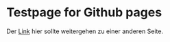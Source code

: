 
# Testpage for Github pages

Der [Link](https://eltariei.github.io/Pages/playbooks) hier sollte weitergehen zu einer anderen Seite.
